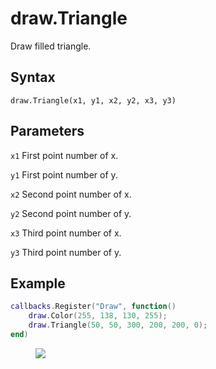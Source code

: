 # draw.Triangle
Draw filled triangle.

## Syntax
```
draw.Triangle(x1, y1, x2, y2, x3, y3)
```

## Parameters
```x1``` First point number of x.

```y1``` First point number of y.

```x2``` Second point number of x.

```y2``` Second point number of y.

```x3``` Third point number of x.

```y3``` Third point number of y.

## Example
```lua
callbacks.Register("Draw", function()
    draw.Color(255, 138, 130, 255);
    draw.Triangle(50, 50, 300, 200, 200, 0);
end)
```

<figure>
  <img src="/kb/lua/docs/library/draw/triangle.png"/>
</figure>